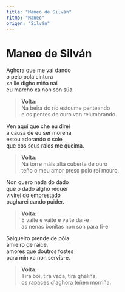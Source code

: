 ```yaml
---
title: "Maneo de Silván"
ritmo: "Maneo"
origen: "Silván"
---
```


# Maneo de Silván

Aghora que me vai dando<br>
o pelo pola cintura<br>
xa lle digho miña nai<br>
eu marcho xa non son súa.<br>

>**Volta:**<br>
Na beira do río estoume penteando<br>
e os pentes de ouro van relumbrando.

Ven aquí que che eu direi<br>
a causa de eu ser morena<br>
estou adorando o sole<br>
que cos seus raios me queima.<br>

>**Volta:**<br>
Na torre máis alta cuberta de ouro<br>
teño o meu amor preso polo rei mouro.<br>

Non quero nada do dado<br>
que o dado algho requer<br>
vivirei do emprestado<br>
pagharei cando puider.<br>

>**Volta:**<br>
E vaite e vaite e vaite daí-e<br>
as nenas bonitas non son para ti-e<br>

Salgueiro prende de póla<br>
amieiro de raíce,<br>amores que doutros fostes<br>para min xa non servís-e.

>**Volta:**<br>
Tira boi, tira vaca, tira ghaliña,<br>os rapaces d'aghora teñen morriña.